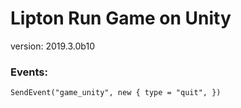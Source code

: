 # Lipton Run Game on Unity

version: 2019.3.0b10

### Events:

`SendEvent("game_unity", new { type = "quit", })`
